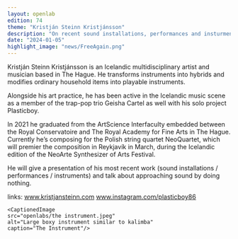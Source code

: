 ```yaml
---
layout: openlab
edition: 74
theme: "Kristján Steinn Kristjánsson"
description: "On recent sound installations, performances and insturments"
date: "2024-01-05"
highlight_image: "news/FreeAgain.png"
---
```


<script>
    import CaptionedImage from "../../components/Images/CaptionedImage.svelte"
</script>

Kristján Steinn Kristjánsson is an Icelandic multidisciplinary artist and musician based in The Hague. He transforms instruments into hybrids and modifies ordinary household items into playable instruments. 

<CaptionedImage
    src="openlabs/artist photo 2.jpeg"
    alt="Black and white photo of a man" 
    caption="Kristján Steinn Kristjánsson"/>

Alongside his art practice, he has been active in the Icelandic music scene as a member of the trap-pop trio Geisha Cartel as well with his solo project Plasticboy. 

<CaptionedImage
    src="openlabs/_DSC4022_.jpeg"
    alt="Gallery room" 
    caption="Sound installation"/>


In 2021 he graduated from the ArtScience Interfaculty embedded between the Royal Conservatoire and The Royal Academy for Fine Arts in The Hague. Currently he’s composing for the Polish string quartet NeoQuartet, which will premier the composition in Reykjavík in March, during the Icelandic edition of the NeoArte Synthesizer of Arts Festival. 

He will give a presentation of his most recent work (sound installations / performances / instruments) and talk about approaching sound by doing nothing.

links: 
www.kristjansteinn.com
www.instagram.com/plasticboy86

<CaptionedImage
    src="openlabs/IMG_1208.jpeg"
    alt="Small items on gray floor" 
    caption="Installation"/>
    
    <CaptionedImage
    src="openlabs/the instrument.jpeg"
    alt="Large boxy instrument similar to kalimba" 
    caption="The Instrument"/>
